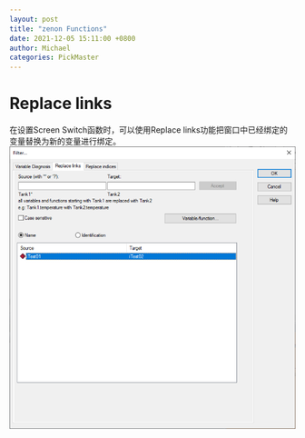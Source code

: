 ```yaml
---
layout: post
title: "zenon Functions"
date: 2021-12-05 15:11:00 +0800
author: Michael
categories: PickMaster
---
```


# Replace links
在设置Screen Switch函数时，可以使用Replace links功能把窗口中已经绑定的变量替换为新的变量进行绑定。  
![日志文件夹](/assets/pickmaster/replacelinks.png) 
